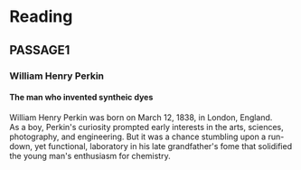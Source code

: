 # Reading
## PASSAGE1

### William Henry Perkin  
#### The man who invented syntheic dyes  
  
William Henry Perkin was born on March 12, 1838, in London, England.  
As a boy, Perkin's curiosity prompted early interests in the arts, sciences, photography, and engineering. But it was a chance stumbling upon a run-down, yet functional, laboratory in his late grandfather's fome that solidified the young man's enthusiasm for chemistry.  
  

